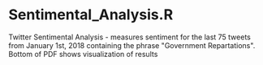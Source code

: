 # Sentimental_Analysis.R

Twitter Sentimental Analysis - measures sentiment for the last 75 tweets from January 1st, 2018 containing the phrase "Government Repartations".
Bottom of PDF shows visualization of results 
